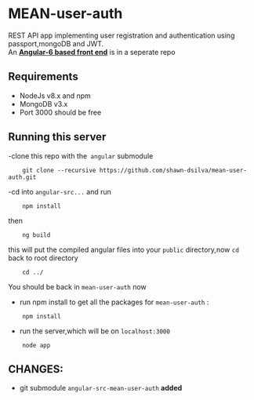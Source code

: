 # MEAN-user-auth

REST API app implementing user registration and authentication using passport,mongoDB and JWT.
<br>
An [**Angular-6 based front end**](https://github.com/shawn-dsilva/angular-src-mean-user-auth) is in a seperate repo


## Requirements

- NodeJs v8.x and npm
- MongoDB v3.x
- Port 3000 should be free

## Running this server

-clone this repo with the` angular` submodule
```
    git clone --recursive https://github.com/shawn-dsilva/mean-user-auth.git
```
-cd into `angular-src...` and run
```
    npm install
```
then
```
    ng build
```
this will put the compiled angular files into your `public` directory,now `cd` back to root directory
```
    cd ../
```
You should be back in `mean-user-auth` now

- run npm install to get all the packages for `mean-user-auth` :
```
    npm install
```

- run the server,which will be on `localhost:3000`
```
    node app
```

## CHANGES:
- git submodule `angular-src-mean-user-auth` **added**
